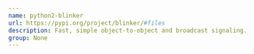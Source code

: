 ```yaml
---
name: python2-blinker
url: https://pypi.org/project/blinker/#files
description: Fast, simple object-to-object and broadcast signaling.
group: None
---
```


